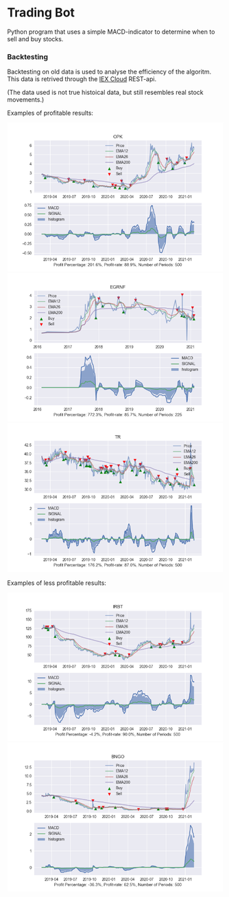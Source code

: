 # Trading Bot
Python program that uses a simple MACD-indicator to determine when to sell and buy stocks.

### Backtesting
Backtesting on old data is used to analyse the efficiency of the algoritm. This data is retrived through the [IEX Cloud](https://iexcloud.io/) REST-api.

(The data used is not true histoical data, but still resembles real stock movements.)

Examples of profitable results:

![plot](./figures/OPK_2021-02-15.png)
![plot](./figures/EGRNF_2021-02-15.png)
![plot](./figures/TR_2021-02-15.png)

Examples of less profitable results:

![plot](./figures/IRBT_2021-02-16.png)
![plot](./figures/BNGO_2021-02-15.png)

